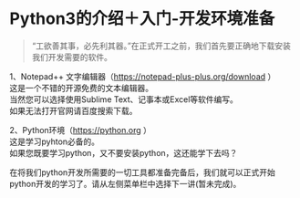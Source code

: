 # Python3的介绍＋入门-开发环境准备

> “工欲善其事，必先利其器。”在正式开工之前，我们首先要正确地下载安装我们开发需要的软件。

1、Notepad++ 文字编辑器（https://notepad-plus-plus.org/download ）  
这是一个不错的开源免费的文本编辑器。  
当然您可以选择使用Sublime Text、记事本或Excel等软件编写。  
如果无法打开官网请百度搜索下载。  

2、Python环境（https://python.org ）  
这是学习pyhton必备的。  
如果您既要学习python，又不要安装python，这还能学下去吗？  

在将我们python开发所需要的一切工具都准备完备后，我们就可以正式开始python开发的学习了。请从左侧菜单栏中选择下一讲(暂未完成)。
